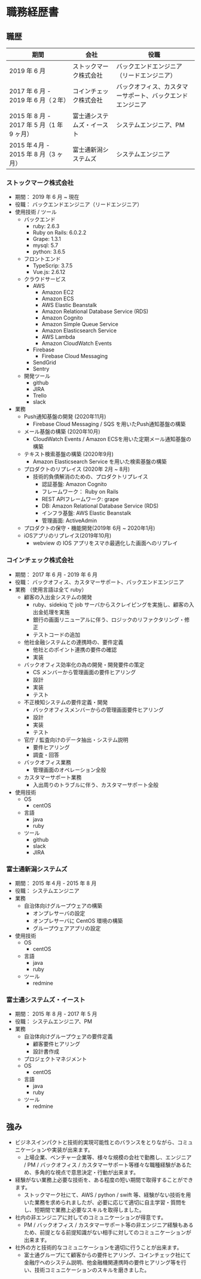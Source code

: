# 職務経歴書

## 職歴

| 期間                                       | 会社                       | 役職                                                       |
| ------------------------------------------ | -------------------------- | ---------------------------------------------------------- |
| 2019 年 6 月                               | ストックマーク株式会社     | バックエンドエンジニア（リードエンジニア）                 |
| 2017 年 6 月 - 2019 年 6 月（２年）        | コインチェック株式会社     | バックオフィス、カスタマーサポート、バックエンドエンジニア |
| 2015 年 8 月 - 2017 年 5 月（1 年 9 ヶ月） | 富士通システムズ・イースト | システムエンジニア、PM                                     |
| 2015 年４月 - 2015 年 8 月（3 ヶ月）       | 富士通新潟システムズ       | システムエンジニア                                         |

### ストックマーク株式会社

- 期間： 2019 年 6 月 ~ 現在
- 役職： バックエンドエンジニア（リードエンジニア）
- 使用技術 / ツール
  - バックエンド
    - ruby: 2.6.3
    - Ruby on Rails: 6.0.2.2
    - Grape: 1.3.1
    - mysql: 5.7
    - python: 3.6.5
  - フロントエンド
    - TypeScrip: 3.7.5
    - Vue.js: 2.6.12
  - クラウドサービス
    - AWS
      - Amazon EC2
      - Amazon ECS
      - AWS Elastic Beanstalk
      - Amazon Relational Database Service (RDS)
      - Amazon Cognito
      - Amazon Simple Queue Service
      - Amazon Elasticsearch Service
      - AWS Lambda
      - Amazon CloudWatch Events
    - Firebase
      - Firebase Cloud Messaging
    - SendGrid
    - Sentry
  - 開発ツール
    - github
    - JIRA
    - Trello
    - slack
- 業務
  - Push通知基盤の開発 (2020年11月)
    - Firebase Cloud Messaging / SQS を用いたPush通知基盤の構築
  - メール基盤の構築 (2020年10月)
    - CloudWatch Events / Amazon ECSを用いた定期メール通知基盤の構築
  - テキスト検索基盤の構築 (2020年9月)
    - Amazon Elasticsearch Service を用いた検索基盤の構築
  - プロダクトのリプレイス (2020年 2月 ~ 8月)
    - 技術的負債解消のための、プロダクトリプレイス
      - 認証基盤: Amazon Cognito
      - フレームワーク： Ruby on Rails
      - REST APIフレームワーク: grape
      - DB: Amazon Relational Database Service (RDS)
      - インフラ基盤: AWS Elastic Beanstalk
      - 管理画面: ActiveAdmin
  - プロダクトの保守・機能開発(2019年 6月 ~ 2020年1月)
  - iOSアプリのリプレイス(2019年10月)
    - webview の IOS アプリをスマホ最適化した画面へのリプレイ

### コインチェック株式会社

- 期間： 2017 年 6 月 - 2019 年 6 月
- 役職： バックオフィス、カスタマーサポート、バックエンドエンジニア
- 業務 （使用言語は全て ruby）
  - 顧客の入出金システムの開発
    - ruby、sidekiq で job サーバからスクレイピングを実施し、顧客の入出金処理を実施
    - 銀行の画面リニューアルに伴う、ロジックのリファクタリング・修正
    - テストコードの追加
  - 他社金融システムとの連携時の、要件定義
    - 他社とのポイント連携の要件の確認
    - 実装
  - バックオフィス効率化の為の開発・開発要件の策定
    - CS メンバーから管理画面の要件ヒアリング
    - 設計
    - 実装
    - テスト
  - 不正検知システムの要件定義・開発
    - バックオフィスメンバーからの管理画面要件ヒアリング
    - 設計
    - 実装
    - テスト
  - 官庁 / 監査向けのデータ抽出・システム説明
    - 要件ヒアリング
    - 調査・回答
  - バックオフィス業務
    - 管理画面のオペレーション全般
  - カスタマーサポート業務
    - 入出周りのトラブルに伴う、カスタマーサポート全般
- 使用技術
  - OS
    - centOS
  - 言語
    - java
    - ruby
  - ツール
    - github
    - slack
    - JIRA

### 富士通新潟システムズ

- 期間： 2015 年４月 - 2015 年 8 月
- 役職： システムエンジニア
- 業務
  - 自治体向けグループウェアの構築
    - オンプレサーバの設定
    - オンプレサーバに CentOS 環境の構築
    - グループウェアアプリの設定
- 使用技術
  - OS
    - centOS
  - 言語
    - java
    - ruby
  - ツール
    - redmine

### 富士通システムズ・イースト

- 期間： 2015 年 8 月 - 2017 年 5 月
- 役職： システムエンジニア、PM
- 業務
  - 自治体向けグループウェアの要件定義
    - 顧客要件ヒアリング
    - 設計書作成
  - プロジェクトマネジメント
  - OS
    - centOS
  - 言語
    - java
    - ruby
  - ツール
    - redmine

## 強み

- ビジネスインパクトと技術的実現可能性とのバランスをとりながら、コミュニケーションや実装が出来ます。
  - 上場企業、ベンチャー企業等、様々な規模の会社で勤務し、エンジニア / PM / バックオフィス / カスタマーサポート等様々な職種経験があるため、多角的な視点で意思決定・行動が出来ます。
- 経験がない業務上必要な技術を、ある程度の短い期間で取得することができます。
  - ストックマーク社にて、AWS / python / swift 等、経験がない技術を用いた業務を求められましたが、必要に応じて適切に自主学習・質問をし、短期間で業務上必要なスキルを取得しました。
- 社内の非エンジニアに対してのコミュニケーションが得意です。
  - PM / バックオフィス / カスタマーサポート等の非エンジニア経験もあるため、前提となる前提知識がない相手に対してのコミュニケーションが出来ます。
- 社外の方と技術的なコミュニケーションを適切に行うことが出来ます。
  - 富士通グループにて顧客からの要件ヒアリング、コインチェック社にて金融庁へのシステム説明、他金融機関連携時の要件ヒアリング等を行い、技術コミュニケーションのスキルを磨きました。
